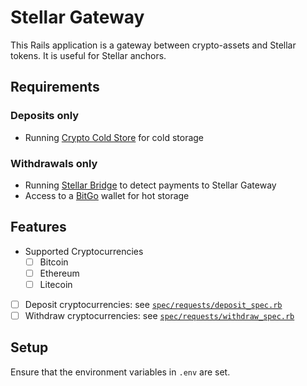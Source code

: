 # Stellar Gateway

This Rails application is a gateway between crypto-assets and Stellar tokens. It is useful for Stellar anchors.

## Requirements

### Deposits only

- Running [Crypto Cold Store](https://github.com/bloom-solutions/crypto-cold-store) for cold storage

### Withdrawals only

- Running [Stellar Bridge](https://github.com/stellar/bridge-server/blob/master/readme_bridge.md) to detect payments to Stellar Gateway
- Access to a [BitGo](http://bitgo.com) wallet for hot storage

## Features
- Supported Cryptocurrencies
  - [ ] Bitcoin
  - [ ] Ethereum
  - [ ] Litecoin
- [ ] Deposit cryptocurrencies: see [`spec/requests/deposit_spec.rb`](spec/requests/deposit_spec.rb)
- [ ] Withdraw cryptocurrencies: see [`spec/requests/withdraw_spec.rb`](spec/requests/withdraw_spec.rb)

## Setup

Ensure that the environment variables in `.env` are set.
